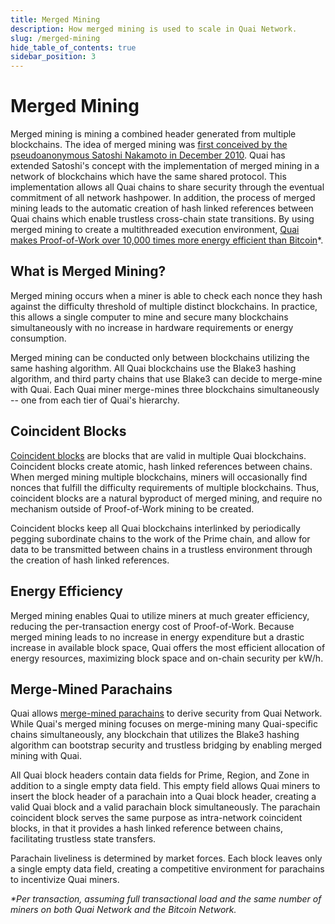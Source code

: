 ```yaml
---
title: Merged Mining
description: How merged mining is used to scale in Quai Network.
slug: /merged-mining
hide_table_of_contents: true
sidebar_position: 3
---
```


# Merged Mining

Merged mining is mining a combined header generated from multiple blockchains. The idea of merged mining was [first conceived by the pseudoanonymous Satoshi Nakamoto in December 2010](https://bitcointalk.org/index.php?topic=1790.msg28696#msg28696). Quai has extended Satoshi's concept with the implementation of merged mining in a network of blockchains which have the same shared protocol. This implementation allows all Quai chains to share security through the eventual commitment of all network hashpower. In addition, the process of merged mining leads to the automatic creation of hash linked references between Quai chains which enable trustless cross-chain state transitions. By using merged mining to create a multithreaded execution environment, [Quai makes Proof-of-Work over 10,000 times more energy efficient than Bitcoin](./energy-efficiency.mdx)\*.

## What is Merged Mining?

Merged mining occurs when a miner is able to check each nonce they hash against the difficulty threshold of multiple distinct blockchains. In practice, this allows a single computer to mine and secure many blockchains simultaneously with no increase in hardware requirements or energy consumption.

Merged mining can be conducted only between blockchains utilizing the same hashing algorithm. All Quai blockchains use the Blake3 hashing algorithm, and third party chains that use Blake3 can decide to merge-mine with Quai. Each Quai miner merge-mines three blockchains simultaneously -- one from each tier of Quai's hierarchy.

## Coincident Blocks

[Coincident blocks](./coincident-blocks.mdx) are blocks that are valid in multiple Quai blockchains. Coincident blocks create atomic, hash linked references between chains. When merged mining multiple blockchains, miners will occasionally find nonces that fulfill the difficulty requirements of multiple blockchains. Thus, coincident blocks are a natural byproduct of merged mining, and require no mechanism outside of Proof-of-Work mining to be created.

Coincident blocks keep all Quai blockchains interlinked by periodically pegging subordinate chains to the work of the Prime chain, and allow for data to be transmitted between chains in a trustless environment through the creation of hash linked references.

## Energy Efficiency

Merged mining enables Quai to utilize miners at much greater efficiency, reducing the per-transaction energy cost of Proof-of-Work. Because merged mining leads to no increase in energy expenditure but a drastic increase in available block space, Quai offers the most efficient allocation of energy resources, maximizing block space and on-chain security per kW/h.

## Merge-Mined Parachains

Quai allows [merge-mined parachains](./parachains.md) to derive security from Quai Network. While Quai's merged mining focuses on merge-mining many Quai-specific chains simultaneously, any blockchain that utilizes the Blake3 hashing algorithm can bootstrap security and trustless bridging by enabling merged mining with Quai.

All Quai block headers contain data fields for Prime, Region, and Zone in addition to a single empty data field. This empty field allows Quai miners to insert the block header of a parachain into a Quai block header, creating a valid Quai block and a valid parachain block simultaneously. The parachain coincident block serves the same purpose as intra-network coincident blocks, in that it provides a hash linked reference between chains, facilitating trustless state transfers.

Parachain liveliness is determined by market forces. Each block leaves only a single empty data field, creating a competitive environment for parachains to incentivize Quai miners.

_\*Per transaction, assuming full transactional load and the same number of miners on both Quai Network and the Bitcoin Network._
